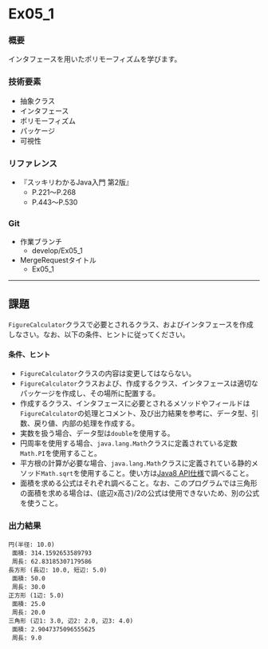 # Ex05_1

### 概要
インタフェースを用いたポリモーフィズムを学びます。

### 技術要素
* 抽象クラス
* インタフェース
* ポリモーフィズム
* パッケージ
* 可視性

### リファレンス
* 『スッキリわかるJava入門 第2版』
  * P.221～P.268
  * P.443～P.530

### Git
* 作業ブランチ
  * develop/Ex05_1
* MergeRequestタイトル
  * Ex05_1

---

## 課題
`FigureCalculator`クラスで必要とされるクラス、およびインタフェースを作成しなさい。なお、以下の条件、ヒントに従ってください。

#### 条件、ヒント
* `FigureCalculator`クラスの内容は変更してはならない。
* `FigureCalculator`クラスおよび、作成するクラス、インタフェースは適切なパッケージを作成し、その場所に配置する。
* 作成するクラス、インタフェースに必要とされるメソッドやフィールドは `FigureCalculator`の処理とコメント、及び出力結果を参考に、データ型、引数、戻り値、内部の処理を作成する。
* 実数を扱う場合、データ型は`double`を使用する。
* 円周率を使用する場合、`java.lang.Math`クラスに定義されている定数`Math.PI`を使用すること。
* 平方根の計算が必要な場合、`java.lang.Math`クラスに定義されている静的メソッド`Math.sqrt`を使用すること。使い方は[Java8 API仕様](https://docs.oracle.com/javase/jp/8/docs/api/)で調べること。
* 面積を求める公式はそれぞれ調べること。なお、このプログラムでは三角形の面積を求める場合は、(底辺x高さ)/2の公式は使用できないため、別の公式を使うこと。

### 出力結果
```
円(半径: 10.0)
 面積: 314.1592653589793
 周長: 62.83185307179586
長方形 (長辺: 10.0, 短辺: 5.0)
 面積: 50.0
 周長: 30.0
正方形 (1辺: 5.0)
 面積: 25.0
 周長: 20.0
三角形 (辺1: 3.0, 辺2: 2.0, 辺3: 4.0)
 面積: 2.9047375096555625
 周長: 9.0
 ```